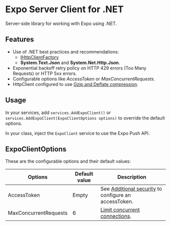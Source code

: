 # Expo Server Client for .NET

Server-side library for working with Expo using .NET.

## Features
- Use of .NET best practices and recommendations:   
    - [IHttpClientFactory](https://docs.microsoft.com/en-us/dotnet/architecture/microservices/implement-resilient-applications/use-httpclientfactory-to-implement-resilient-http-requests)
    - __System.Text.Json__ and __System.Net.Http.Json__.
- Exponential backoff retry policy on HTTP 429 errors (Too Many Requests) or HTTP 5xx errors. 
- Configurable options like _AccessToken_ or _MaxConcurrentRequests_.
- HttpClient configured to use [Gzip and Deflate compression](https://docs.expo.dev/push-notifications/sending-notifications/#http2-api).

## Usage

In your services, add `services.AddExpoClient()` or `services.AddExpoClient(ExpoClientOptions options)` to override the default options. 

In your class, inject the `ExpoClient` service to use the Expo Push API. 

## ExpoClientOptions

These are the configurable options and their default values:

|Options | Default value | Description |
|---|---|---|
| AccessToken | Empty | See [Additional security](https://docs.expo.dev/push-notifications/sending-notifications/#additional-security) to configure an accessToken.
| MaxConcurrentRequests | 6 | [Limit concurrent connections](https://docs.expo.dev/push-notifications/sending-notifications/#limit-concurrent-connections).
